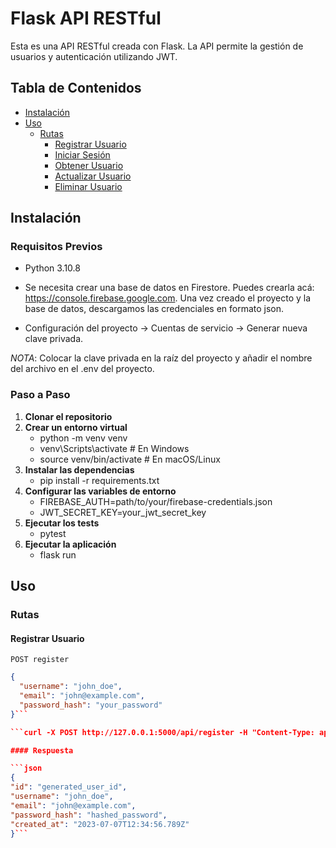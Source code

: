 # Flask API RESTful

Esta es una API RESTful creada con Flask. La API permite la gestión de usuarios y autenticación utilizando JWT.

## Tabla de Contenidos

- [Instalación](#instalación)
- [Uso](#uso)
  - [Rutas](#rutas)
    - [Registrar Usuario](#registrar-usuario)
    - [Iniciar Sesión](#iniciar-sesión)
    - [Obtener Usuario](#obtener-usuario)
    - [Actualizar Usuario](#actualizar-usuario)
    - [Eliminar Usuario](#eliminar-usuario)


## Instalación
### Requisitos Previos

- Python 3.10.8

- Se necesita crear una base de datos en Firestore.  Puedes crearla acá: https://console.firebase.google.com. Una vez creado el proyecto y la base de datos, descargamos las credenciales en formato json. 

- Configuración del proyecto -> Cuentas de servicio -> Generar nueva clave privada.

*NOTA*: Colocar la clave privada en la raíz del proyecto y añadir el nombre del archivo en el .env del proyecto.

### Paso a Paso

1. **Clonar el repositorio**
2. **Crear un entorno virtual**
    - python -m venv venv
    - venv\Scripts\activate  # En Windows
    - source venv/bin/activate  # En macOS/Linux
3. **Instalar las dependencias**
    - pip install -r requirements.txt
4. **Configurar las variables de entorno**
    - FIREBASE_AUTH=path/to/your/firebase-credentials.json
    - JWT_SECRET_KEY=your_jwt_secret_key
5. **Ejecutar los tests**
    - pytest
6. **Ejecutar la aplicación**
    - flask run


## Uso
### Rutas
#### Registrar Usuario

`POST register`

  ```json
  {
    "username": "john_doe",
    "email": "john@example.com",
    "password_hash": "your_password"
  }```

  ```curl -X POST http://127.0.0.1:5000/api/register -H "Content-Type: application/json" -d '{"username": "john_doe", "email": "john@example.com", "password_hash": "your_password"}'```

#### Respuesta

```json
{
  "id": "generated_user_id",
  "username": "john_doe",
  "email": "john@example.com",
  "password_hash": "hashed_password",
  "created_at": "2023-07-07T12:34:56.789Z"
}```
